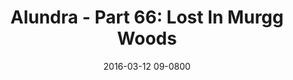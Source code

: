 ---
layout: entry.pug
title: "Alundra - Part 66: Lost In Murgg Woods"
date: 2016-03-12 09-0800
publishDate: 2017-10-31 12:00:00 -0800
categories: playthroughs alundra
draft: true
---